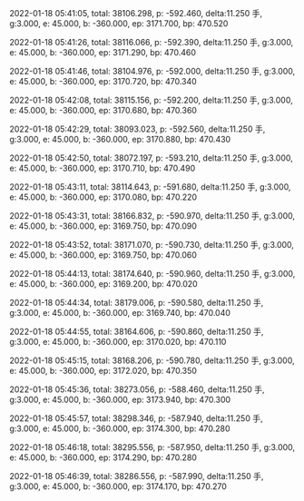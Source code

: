 2022-01-18 05:41:05, total: 38106.298, p: -592.460, delta:11.250 手, g:3.000, e: 45.000, b: -360.000, ep: 3171.700, bp: 470.520

2022-01-18 05:41:26, total: 38116.066, p: -592.390, delta:11.250 手, g:3.000, e: 45.000, b: -360.000, ep: 3171.290, bp: 470.460

2022-01-18 05:41:46, total: 38104.976, p: -592.000, delta:11.250 手, g:3.000, e: 45.000, b: -360.000, ep: 3170.720, bp: 470.340

2022-01-18 05:42:08, total: 38115.156, p: -592.200, delta:11.250 手, g:3.000, e: 45.000, b: -360.000, ep: 3170.680, bp: 470.360

2022-01-18 05:42:29, total: 38093.023, p: -592.560, delta:11.250 手, g:3.000, e: 45.000, b: -360.000, ep: 3170.880, bp: 470.430

2022-01-18 05:42:50, total: 38072.197, p: -593.210, delta:11.250 手, g:3.000, e: 45.000, b: -360.000, ep: 3170.710, bp: 470.490

2022-01-18 05:43:11, total: 38114.643, p: -591.680, delta:11.250 手, g:3.000, e: 45.000, b: -360.000, ep: 3170.080, bp: 470.220

2022-01-18 05:43:31, total: 38166.832, p: -590.970, delta:11.250 手, g:3.000, e: 45.000, b: -360.000, ep: 3169.750, bp: 470.090

2022-01-18 05:43:52, total: 38171.070, p: -590.730, delta:11.250 手, g:3.000, e: 45.000, b: -360.000, ep: 3169.750, bp: 470.060

2022-01-18 05:44:13, total: 38174.640, p: -590.960, delta:11.250 手, g:3.000, e: 45.000, b: -360.000, ep: 3169.200, bp: 470.020

2022-01-18 05:44:34, total: 38179.006, p: -590.580, delta:11.250 手, g:3.000, e: 45.000, b: -360.000, ep: 3169.740, bp: 470.040

2022-01-18 05:44:55, total: 38164.606, p: -590.860, delta:11.250 手, g:3.000, e: 45.000, b: -360.000, ep: 3170.020, bp: 470.110

2022-01-18 05:45:15, total: 38168.206, p: -590.780, delta:11.250 手, g:3.000, e: 45.000, b: -360.000, ep: 3172.020, bp: 470.350

2022-01-18 05:45:36, total: 38273.056, p: -588.460, delta:11.250 手, g:3.000, e: 45.000, b: -360.000, ep: 3173.940, bp: 470.300

2022-01-18 05:45:57, total: 38298.346, p: -587.940, delta:11.250 手, g:3.000, e: 45.000, b: -360.000, ep: 3174.300, bp: 470.280

2022-01-18 05:46:18, total: 38295.556, p: -587.950, delta:11.250 手, g:3.000, e: 45.000, b: -360.000, ep: 3174.290, bp: 470.280

2022-01-18 05:46:39, total: 38286.556, p: -587.990, delta:11.250 手, g:3.000, e: 45.000, b: -360.000, ep: 3174.170, bp: 470.270